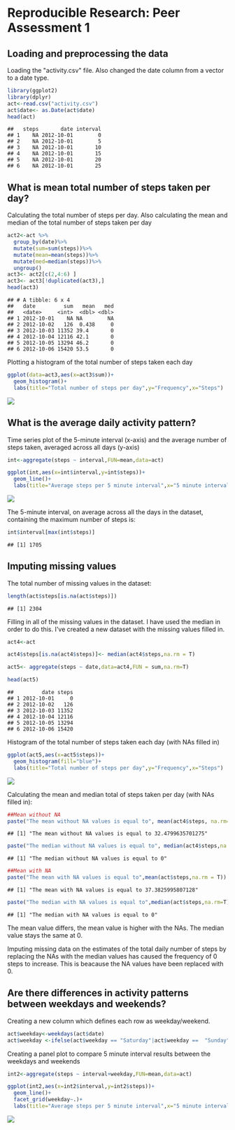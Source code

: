# Reproducible Research: Peer Assessment 1


## Loading and preprocessing the data

Loading the "activity.csv" file. Also changed the date column from a vector to a date type.


```r
library(ggplot2)
library(dplyr)
act<-read.csv("activity.csv")
act$date<- as.Date(act$date)
head(act)
```

```
##   steps       date interval
## 1    NA 2012-10-01        0
## 2    NA 2012-10-01        5
## 3    NA 2012-10-01       10
## 4    NA 2012-10-01       15
## 5    NA 2012-10-01       20
## 6    NA 2012-10-01       25
```


## What is mean total number of steps taken per day?

Calculating the total number of steps per day. Also calculating the mean and median of the total number of steps taken per day


```r
act2<-act %>%
  group_by(date)%>%
  mutate(sum=sum(steps))%>%
  mutate(mean=mean(steps))%>%
  mutate(med=median(steps))%>%
  ungroup()
act3<- act2[c(2,4:6) ]
act3<- act3[!duplicated(act3),]
head(act3)
```

```
## # A tibble: 6 x 4
##   date         sum   mean   med
##   <date>     <int>  <dbl> <dbl>
## 1 2012-10-01    NA NA        NA
## 2 2012-10-02   126  0.438     0
## 3 2012-10-03 11352 39.4       0
## 4 2012-10-04 12116 42.1       0
## 5 2012-10-05 13294 46.2       0
## 6 2012-10-06 15420 53.5       0
```

Plotting a histogram of the total number of steps taken each day


```r
ggplot(data=act3,aes(x=act3$sum))+
  geom_histogram()+
  labs(title="Total number of steps per day",y="Frequency",x="Steps")
```

![](PA1_template_files/figure-html/unnamed-chunk-3-1.png)<!-- -->


## What is the average daily activity pattern?

Time series plot of the 5-minute interval (x-axis) and the average number of steps taken, averaged across all days (y-axis)


```r
int<-aggregate(steps ~ interval,FUN=mean,data=act)

ggplot(int,aes(x=int$interval,y=int$steps))+
  geom_line()+
  labs(title="Average steps per 5 minute interval",x="5 minute interval",y="Average number of steps")
```

![](PA1_template_files/figure-html/unnamed-chunk-4-1.png)<!-- -->

The 5-minute interval, on average across all the days in the dataset, containing the maximum number of steps is:


```r
int$interval[max(int$steps)]
```

```
## [1] 1705
```


## Imputing missing values

The total number of missing values in the dataset:


```r
length(act$steps[is.na(act$steps)])
```

```
## [1] 2304
```

Filling in all of the missing values in the dataset. I have used the median in order to do this. I've created a new dataset with the missing values filled in.


```r
act4<-act

act4$steps[is.na(act4$steps)]<- median(act4$steps,na.rm = T)

act5<- aggregate(steps ~ date,data=act4,FUN = sum,na.rm=T)

head(act5)
```

```
##         date steps
## 1 2012-10-01     0
## 2 2012-10-02   126
## 3 2012-10-03 11352
## 4 2012-10-04 12116
## 5 2012-10-05 13294
## 6 2012-10-06 15420
```

Histogram of the total number of steps taken each day (with NAs filled in)


```r
ggplot(act5,aes(x=act5$steps))+
  geom_histogram(fill="blue")+
  labs(title="Total number of steps per day",y="Frequency",x="Steps")
```

![](PA1_template_files/figure-html/unnamed-chunk-8-1.png)<!-- -->

Calculating the mean and median total of steps taken per day (with NAs filled in):


```r
##Mean without NA
paste("The mean without NA values is equal to", mean(act4$steps, na.rm=T))
```

```
## [1] "The mean without NA values is equal to 32.4799635701275"
```

```r
paste("The median without NA values is equal to", median(act4$steps,na.rm = T))
```

```
## [1] "The median without NA values is equal to 0"
```

```r
##Mean with NA
paste("The mean with NA values is equal to",mean(act$steps,na.rm = T))
```

```
## [1] "The mean with NA values is equal to 37.3825995807128"
```

```r
paste("The median with NA values is equal to",median(act$steps,na.rm=T))
```

```
## [1] "The median with NA values is equal to 0"
```

The mean value differs, the mean value is higher with the NAs. The median value stays the same at 0.

Imputing missing data on the estimates of the total daily number of steps by replacing the NAs with the median values has caused the frequency of 0 steps to increase. This is beacause the NA values have been replaced with 0.

## Are there differences in activity patterns between weekdays and weekends?

Creating a new column which defines each row as weekday/weekend.


```r
act$weekday<-weekdays(act$date)
act$weekday <-ifelse(act$weekday == "Saturday"|act$weekday ==  "Sunday","Weekend","Weekday")
```

Creating a panel plot to compare 5 minute interval results between the weekdays and weekends



```r
int2<-aggregate(steps ~ interval+weekday,FUN=mean,data=act)

ggplot(int2,aes(x=int2$interval,y=int2$steps))+
  geom_line()+
  facet_grid(weekday~.)+
  labs(title="Average steps per 5 minute interval",x="5 minute interval",y="Average number of steps")
```

![](PA1_template_files/figure-html/unnamed-chunk-11-1.png)<!-- -->
